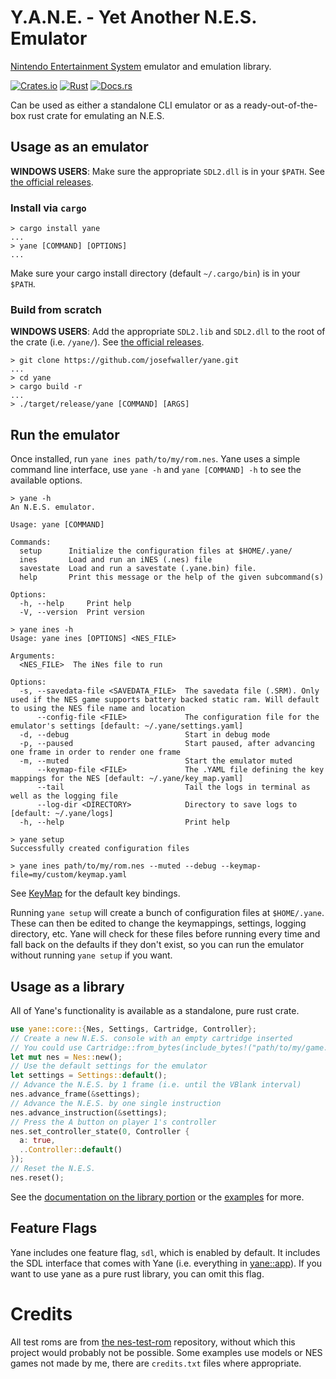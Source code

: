 # Y.A.N.E. - Yet Another N.E.S. Emulator

[Nintendo Entertainment System](https://en.wikipedia.org/wiki/Nintendo_Entertainment_System) emulator and emulation library.

[![Crates.io](https://img.shields.io/crates/v/yane)](https://crates.io/crates/yane)
[![Rust](https://github.com/josefwaller/yane/actions/workflows/rust.yml/badge.svg)](https://github.com/josefwaller/yane/actions/workflows/rust.yml)
[![Docs.rs](https://docs.rs/yane/badge.svg)](https://docs.rs/yane/)

Can be used as either a standalone CLI emulator or as a ready-out-of-the-box rust crate for emulating an N.E.S.

## Usage as an emulator

**WINDOWS USERS**: Make sure the appropriate `SDL2.dll` is in your `$PATH`.
See [the official releases](https://github.com/libsdl-org/SDL/releases).

### Install via `cargo`

```terminal, ignore
> cargo install yane
...
> yane [COMMAND] [OPTIONS]
...
```

Make sure your cargo install directory (default `~/.cargo/bin`) is in your `$PATH`.

### Build from scratch

**WINDOWS USERS**: Add the appropriate `SDL2.lib` and `SDL2.dll` to the root of the crate (i.e. `/yane/`).
See [the official releases](https://github.com/libsdl-org/SDL/releases).

```terminal, ignore
> git clone https://github.com/josefwaller/yane.git
...
> cd yane
> cargo build -r
...
> ./target/release/yane [COMMAND] [ARGS]
```

## Run the emulator

Once installed, run `yane ines path/to/my/rom.nes`.
Yane uses a simple command line interface, use `yane -h` and `yane [COMMAND] -h` to see the available options.

```terminal, ignore
> yane -h
An N.E.S. emulator.

Usage: yane [COMMAND]

Commands:
  setup      Initialize the configuration files at $HOME/.yane/
  ines       Load and run an iNES (.nes) file
  savestate  Load and run a savestate (.yane.bin) file.
  help       Print this message or the help of the given subcommand(s)

Options:
  -h, --help     Print help
  -V, --version  Print version

> yane ines -h
Usage: yane ines [OPTIONS] <NES_FILE>

Arguments:
  <NES_FILE>  The iNes file to run

Options:
  -s, --savedata-file <SAVEDATA_FILE>  The savedata file (.SRM). Only used if the NES game supports battery backed static ram. Will default to using the NES file name and location
      --config-file <FILE>             The configuration file for the emulator's settings [default: ~/.yane/settings.yaml]
  -d, --debug                          Start in debug mode
  -p, --paused                         Start paused, after advancing one frame in order to render one frame
  -m, --muted                          Start the emulator muted
      --keymap-file <FILE>             The .YAML file defining the key mappings for the NES [default: ~/.yane/key_map.yaml]
      --tail                           Tail the logs in terminal as well as the logging file
      --log-dir <DIRECTORY>            Directory to save logs to [default: ~/.yane/logs]
  -h, --help                           Print help

> yane setup
Successfully created configuration files

> yane ines path/to/my/rom.nes --muted --debug --keymap-file=my/custom/keymap.yaml
```

See [KeyMap](https://docs.rs/yane/latest/yane/app/struct.KeyMap.html) for the default key bindings.

Running `yane setup` will create a bunch of configuration files at `$HOME/.yane`.
These can then be edited to change the keymappings, settings, logging directory, etc.
Yane will check for these files before running every time and fall back on the defaults if they don't exist,
so you can run the emulator without running `yane setup` if you want.

## Usage as a library

All of Yane's functionality is available as a standalone, pure rust crate.

```rust
use yane::core::{Nes, Settings, Cartridge, Controller};
// Create a new N.E.S. console with an empty cartridge inserted
// You could use Cartridge::from_bytes(include_bytes!("path/to/my/game.nes", None)) to load from an iNes file instead.
let mut nes = Nes::new();
// Use the default settings for the emulator
let settings = Settings::default();
// Advance the N.E.S. by 1 frame (i.e. until the VBlank interval)
nes.advance_frame(&settings);
// Advance the N.E.S. by one single instruction
nes.advance_instruction(&settings);
// Press the A button on player 1's controller
nes.set_controller_state(0, Controller {
  a: true,
  ..Controller::default()
});
// Reset the N.E.S.
nes.reset();
```

See the [documentation on the library portion](https://docs.rs/yane/latest/yane/core/index.html) or the [examples](https://github.com/josefwaller/yane/tree/main/examples) for more.

## Feature Flags

Yane includes one feature flag, `sdl`, which is enabled by default.
It includes the SDL interface that comes with Yane (i.e. everything in [yane::app](https://docs.rs/yane/latest/yane/app/index.html)).
If you want to use yane as a pure rust library, you can omit this flag.

# Credits

All test roms are from [the nes-test-rom](https://github.com/christopherpow/nes-test-roms) repository,
without which this project would probably not be possible.
Some examples use models or NES games not made by me, there are `credits.txt` files where appropriate.
